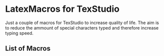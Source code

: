 # LatexMacros for TexStudio

Just a couple of macros for TexStudio to increase quality of life. The aim is to reduce the ammount of special characters typed and therefore increase typing speed.

## List of Macros
